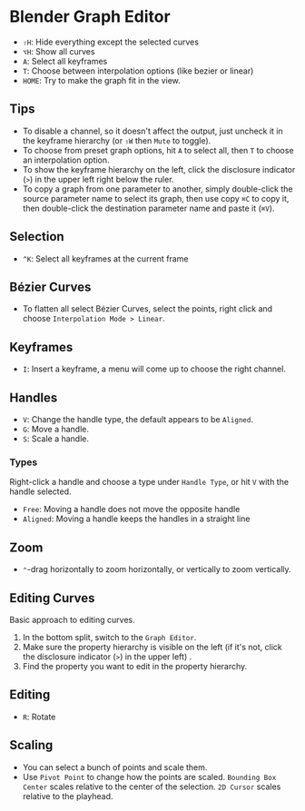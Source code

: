 # Blender Graph Editor

- `⇧H`: Hide everything except the selected curves
- `⌥H`: Show all curves
- `A`: Select all keyframes
- `T`: Choose between interpolation options (like bezier or linear)
- `HOME`: Try to make the graph fit in the view.

## Tips

- To disable a channel, so it doesn't affect the output, just uncheck it in the keyframe hierarchy (or `⇧W` then `Mute` to toggle).
- To choose from preset graph options, hit `A` to select all, then `T` to choose an interpolation option.
- To show the keyframe hierarchy on the left, click the disclosure indicator (`>`) in the upper left right below the ruler.
- To copy a graph from one parameter to another, simply double-click the source parameter name to select its graph, then use copy `⌘C` to copy it, then double-click the destination parameter name and paste it (`⌘V`).

## Selection

- `^K`: Select all keyframes at the current frame

## Bézier Curves

- To flatten all select Bézier Curves, select the points, right click and choose `Interpolation Mode > Linear`.

## Keyframes

- `I`: Insert a keyframe, a menu will come up to choose the right channel.

## Handles

- `V`: Change the handle type, the default appears to be `Aligned`.
- `G`: Move a handle.
- `S`: Scale a handle.

### Types

Right-click a handle and choose a type under `Handle Type`, or hit `V` with the handle selected.

- `Free`: Moving a handle does not move the opposite handle
- `Aligned`: Moving a handle keeps the handles in a straight line

## Zoom

- `⌃`-drag horizontally to zoom horizontally, or vertically to zoom vertically.

## Editing Curves

Basic approach to editing curves.

1. In the bottom split, switch to the `Graph Editor`.
2. Make sure the property hierarchy is visible on the left (if it's not, click the disclosure indicator (`>`) in the upper left) .
3. Find the property you want to edit in the property hierarchy.

## Editing

- `R`: Rotate

## Scaling

- You can select a bunch of points and scale them.
- Use `Pivot Point` to change how the points are scaled. `Bounding Box Center` scales relative to the center of the selection. `2D Cursor` scales relative to the playhead.
